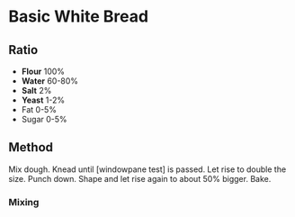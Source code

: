 # Basic White Bread

## Ratio
* **Flour** 100%
* **Water** 60-80%
* **Salt** 2%
* **Yeast** 1-2%
* Fat 0-5%
* Sugar 0-5%

## Method
Mix dough. Knead until [windowpane test] is passed. Let rise to double the size. Punch down. Shape and let rise again to about 50% bigger. Bake.

### Mixing